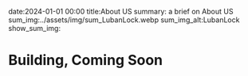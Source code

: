 date:2024-01-01 00:00
title:About US
summary: a brief on About US
sum_img:../assets/img/sum_LubanLock.webp
sum_img_alt:LubanLock
show_sum_img:

# Building, Coming Soon



